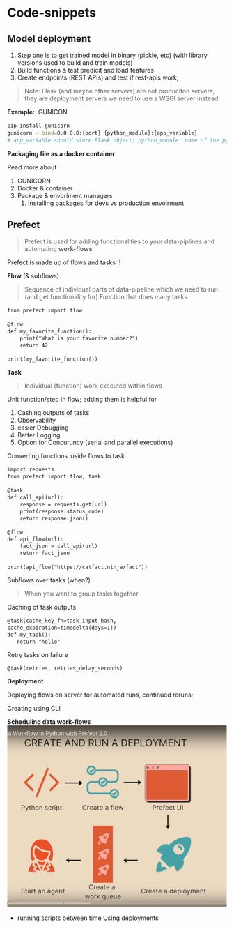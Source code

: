 # Code-snippets

## Model deployment 

1. Step one is to get trained model in binary (pickle, etc) (with library versions used to build and train models)
2. Build functions & test predicit and load features
3. Create endpoints (REST APIs) and test if rest-apis work;

> Note: Flask (and maybe other servers) are not produciton servers; they are deployment servers we need to use a WSGI server instead

**Example:**:  GUNICON

```bash
pip install gunicorn 
gunicorn --bind=0.0.0.0:{port} {python_module}:{app_variable} 
# app_variable should store Flask object; python_module: name of the python file where code is present
```

**Packaging file as a docker container**


Read more about 

1. GUNICORN 
2. Docker & container
3. Package & envoriment managers
   1. Installing packages for devs vs production envoirment


## Prefect 

> Prefect is used for adding functionalities to your data-piplines and automating **work-flows**


Prefect is made up of flows and tasks !! 

**Flow** (& subflows)
> Sequence of individual parts of data-pipeline which we need to run (and get functionality for)
> Function that does many tasks

```python3
from prefect import flow

@flow
def my_favorite_function():
    print("What is your favorite number?")
    return 42

print(my_favorite_function())

```
**Task**
> Individual (function) work executed within flows

Unit function/step in flow; adding them is helpful for 
1. Cashing outputs of tasks
2. Observability
3. easier Debugging 
4. Better Logging 
5. Option for Concuruncy (serial and parallel executions)

Converting functions inside flows to task

```python3
import requests
from prefect import flow, task

@task
def call_api(url):
    response = requests.get(url)
    print(response.status_code)
    return response.json()

@flow
def api_flow(url):
    fact_json = call_api(url)
    return fact_json

print(api_flow("https://catfact.ninja/fact"))
```


Subflows over tasks (when?)
> When you want to group tasks together

Caching of task outputs 

```python3
@task(cache_key_fn=task_input_hash, cache_expiration=timedelta(days=1))
def my_task():
   return "hello"
```

Retry tasks on failure 

```python3
@task(retries, retries_delay_seconds)
```


**Deployment**

Deploying flows on server for automated runs, continued reruns; 

Creating using CLI 

**Scheduling data work-flows**
![prefect-scheduled-deployments](images/prefect-scheduled-deployments.png)

* running scripts between time
 Using deployments 